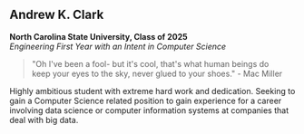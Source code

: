 ## Andrew K. Clark

**North Carolina State University, Class of 2025**\
*Engineering First Year with an Intent in Computer Science*

> "Oh I've been a fool- but it's cool, that's what human beings do\
> keep your eyes to the sky, never glued to your shoes." - Mac Miller

Highly ambitious student with extreme hard work and dedication. Seeking to gain a Computer Science related position
to gain experience for a career involving data science or computer information systems at companies that deal with big
data.
